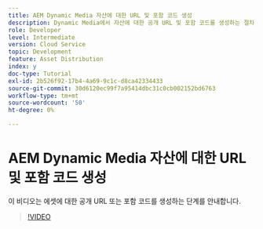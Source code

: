 ```yaml
---
title: AEM Dynamic Media 자산에 대한 URL 및 포함 코드 생성
description: Dynamic Media에서 자산에 대한 공개 URL 및 포함 코드를 생성하는 절차
role: Developer
level: Intermediate
version: Cloud Service
topic: Development
feature: Asset Distribution
index: y
doc-type: Tutorial
exl-id: 2b526f92-17b4-4a69-9c1c-d8ca42334433
source-git-commit: 30d6120ec99f7a95414dbc31c0cb002152bd6763
workflow-type: tm+mt
source-wordcount: '50'
ht-degree: 0%

---
```


# AEM Dynamic Media 자산에 대한 URL 및 포함 코드 생성

이 비디오는 에셋에 대한 공개 URL 또는 포함 코드를 생성하는 단계를 안내합니다.

>[!VIDEO](https://video.tv.adobe.com/v/335364?quality=12&learn=on)
